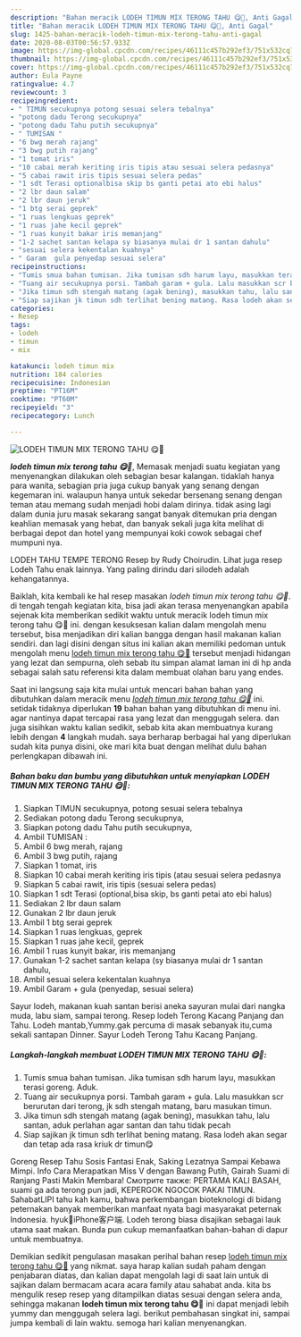 ```yaml
---
description: "Bahan meracik LODEH TIMUN MIX TERONG TAHU 😋🤩, Anti Gagal"
title: "Bahan meracik LODEH TIMUN MIX TERONG TAHU 😋🤩, Anti Gagal"
slug: 1425-bahan-meracik-lodeh-timun-mix-terong-tahu-anti-gagal
date: 2020-08-03T00:56:57.933Z
image: https://img-global.cpcdn.com/recipes/46111c457b292ef3/751x532cq70/lodeh-timun-mix-terong-tahu-😋🤩-foto-resep-utama.jpg
thumbnail: https://img-global.cpcdn.com/recipes/46111c457b292ef3/751x532cq70/lodeh-timun-mix-terong-tahu-😋🤩-foto-resep-utama.jpg
cover: https://img-global.cpcdn.com/recipes/46111c457b292ef3/751x532cq70/lodeh-timun-mix-terong-tahu-😋🤩-foto-resep-utama.jpg
author: Eula Payne
ratingvalue: 4.7
reviewcount: 3
recipeingredient:
- " TIMUN secukupnya potong sesuai selera tebalnya"
- "potong dadu Terong secukupnya"
- "potong dadu Tahu putih secukupnya"
- " TUMISAN "
- "6 bwg merah rajang"
- "3 bwg putih rajang"
- "1 tomat iris"
- "10 cabai merah keriting iris tipis atau sesuai selera pedasnya"
- "5 cabai rawit iris tipis sesuai selera pedas"
- "1 sdt Terasi optionalbisa skip bs ganti petai ato ebi halus"
- "2 lbr daun salam"
- "2 lbr daun jeruk"
- "1 btg serai geprek"
- "1 ruas lengkuas geprek"
- "1 ruas jahe kecil geprek"
- "1 ruas kunyit bakar iris memanjang"
- "1-2 sachet santan kelapa sy biasanya mulai dr 1 santan dahulu"
- "sesuai selera kekentalan kuahnya"
- " Garam  gula penyedap sesuai selera"
recipeinstructions:
- "Tumis smua bahan tumisan. Jika tumisan sdh harum layu, masukkan terasi goreng. Aduk."
- "Tuang air secukupnya porsi. Tambah garam + gula. Lalu masukkan scr berurutan dari terong, jk sdh stengah matang, baru masukan timun."
- "Jika timun sdh stengah matang (agak bening), masukkan tahu, lalu santan, aduk perlahan agar santan dan tahu tidak pecah"
- "Siap sajikan jk timun sdh terlihat bening matang. Rasa lodeh akan segar dan tetap ada rasa kriuk dr timun😋"
categories:
- Resep
tags:
- lodeh
- timun
- mix

katakunci: lodeh timun mix 
nutrition: 184 calories
recipecuisine: Indonesian
preptime: "PT16M"
cooktime: "PT60M"
recipeyield: "3"
recipecategory: Lunch

---
```



![LODEH TIMUN MIX TERONG TAHU 😋🤩](https://img-global.cpcdn.com/recipes/46111c457b292ef3/751x532cq70/lodeh-timun-mix-terong-tahu-😋🤩-foto-resep-utama.jpg)

<b><i>lodeh timun mix terong tahu 😋🤩</i></b>, Memasak menjadi suatu kegiatan yang menyenangkan dilakukan oleh sebagian besar kalangan. tidaklah hanya para wanita, sebagian pria juga cukup banyak yang senang dengan kegemaran ini. walaupun hanya untuk sekedar bersenang senang dengan teman atau memang sudah menjadi hobi dalam dirinya. tidak asing lagi dalam dunia juru masak sekarang sangat banyak ditemukan pria dengan keahlian memasak yang hebat, dan banyak sekali juga kita melihat di berbagai depot dan hotel yang mempunyai koki cowok sebagai chef mumpuni nya.

LODEH TAHU TEMPE TERONG Resep by Rudy Choirudin. Lihat juga resep Lodeh Tahu enak lainnya. Yang paling dirindu dari silodeh adalah kehangatannya.

Baiklah, kita kembali ke hal resep masakan <i>lodeh timun mix terong tahu 😋🤩</i>. di tengah tengah kegiatan kita, bisa jadi akan terasa menyenangkan apabila sejenak kita memberikan sedikit waktu untuk meracik lodeh timun mix terong tahu 😋🤩 ini. dengan kesuksesan kalian dalam mengolah menu tersebut, bisa menjadikan diri kalian bangga dengan hasil makanan kalian sendiri. dan lagi disini dengan situs ini kalian akan memiliki pedoman untuk mengolah menu <u>lodeh timun mix terong tahu 😋🤩</u> tersebut menjadi hidangan yang lezat dan sempurna, oleh sebab itu simpan alamat laman ini di hp anda sebagai salah satu referensi kita dalam membuat olahan baru yang endes.


Saat ini langsung saja kita mulai untuk mencari bahan bahan yang dibutuhkan dalam meracik menu <u><i>lodeh timun mix terong tahu 😋🤩</i></u> ini. setidak tidaknya diperlukan <b>19</b> bahan bahan yang dibutuhkan di menu ini. agar nantinya dapat tercapai rasa yang lezat dan menggugah selera. dan juga sisihkan waktu kalian sedikit, sebab kita akan membuatnya kurang lebih dengan <b>4</b> langkah mudah. saya berharap berbagai hal yang diperlukan sudah kita punya disini, oke mari kita buat dengan melihat dulu bahan perlengkapan dibawah ini.

<!--inarticleads1-->

##### Bahan baku dan bumbu yang dibutuhkan untuk menyiapkan LODEH TIMUN MIX TERONG TAHU 😋🤩:

1. Siapkan  TIMUN secukupnya, potong sesuai selera tebalnya
1. Sediakan potong dadu Terong secukupnya,
1. Siapkan potong dadu Tahu putih secukupnya,
1. Ambil  TUMISAN :
1. Ambil 6 bwg merah, rajang
1. Ambil 3 bwg putih, rajang
1. Siapkan 1 tomat, iris
1. Siapkan 10 cabai merah keriting iris tipis (atau sesuai selera pedasnya
1. Siapkan 5 cabai rawit, iris tipis (sesuai selera pedas)
1. Siapkan 1 sdt Terasi (optional,bisa skip, bs ganti petai ato ebi halus)
1. Sediakan 2 lbr daun salam
1. Gunakan 2 lbr daun jeruk
1. Ambil 1 btg serai geprek
1. Siapkan 1 ruas lengkuas, geprek
1. Siapkan 1 ruas jahe kecil, geprek
1. Ambil 1 ruas kunyit bakar, iris memanjang
1. Gunakan 1-2 sachet santan kelapa (sy biasanya mulai dr 1 santan dahulu,
1. Ambil sesuai selera kekentalan kuahnya
1. Ambil  Garam + gula (penyedap, sesuai selera)


Sayur lodeh, makanan kuah santan berisi aneka sayuran mulai dari nangka muda, labu siam, sampai terong. Resep lodeh Terong Kacang Panjang dan Tahu. Lodeh mantab,Yummy.gak percuma di masak sebanyak itu,cuma sekali santapan Dinner. Sayur Lodeh Terong Tahu Kacang Panjang. 

<!--inarticleads2-->

##### Langkah-langkah membuat LODEH TIMUN MIX TERONG TAHU 😋🤩:

1. Tumis smua bahan tumisan. Jika tumisan sdh harum layu, masukkan terasi goreng. Aduk.
1. Tuang air secukupnya porsi. Tambah garam + gula. Lalu masukkan scr berurutan dari terong, jk sdh stengah matang, baru masukan timun.
1. Jika timun sdh stengah matang (agak bening), masukkan tahu, lalu santan, aduk perlahan agar santan dan tahu tidak pecah
1. Siap sajikan jk timun sdh terlihat bening matang. Rasa lodeh akan segar dan tetap ada rasa kriuk dr timun😋


Goreng Resep Tahu Sosis Fantasi Enak, Saking Lezatnya Sampai Kebawa Mimpi. Info Cara Merapatkan Miss V dengan Bawang Putih, Gairah Suami di Ranjang Pasti Makin Membara! Смотрите также: PERTAMA KALI BASAH, suami ga ada terong pun jadi, KEPERGOK NGOCOK PAKAI TIMUN. SahabatLIPI tahu kah kamu, bahwa perkembangan bioteknologi di bidang peternakan banyak memberikan manfaat nyata bagi masyarakat peternak Indonesia. hyuk🤩iPhone客户端. Lodeh terong biasa disajikan sebagai lauk utama saat makan. Bunda pun cukup memanfaatkan bahan-bahan di dapur untuk membuatnya. 

Demikian sedikit pengulasan masakan perihal bahan resep <u>lodeh timun mix terong tahu 😋🤩</u> yang nikmat. saya harap kalian sudah paham dengan penjabaran diatas, dan kalian dapat mengolah lagi di saat lain untuk di sajikan dalam bermacam acara acara family atau sahabat anda. kita bs mengulik resep resep yang ditampilkan diatas sesuai dengan selera anda, sehingga makanan <b>lodeh timun mix terong tahu 😋🤩</b> ini dapat menjadi lebih yummy dan menggugah selera lagi. berikut pembahasan singkat ini, sampai jumpa kembali di lain waktu. semoga hari kalian menyenangkan.

